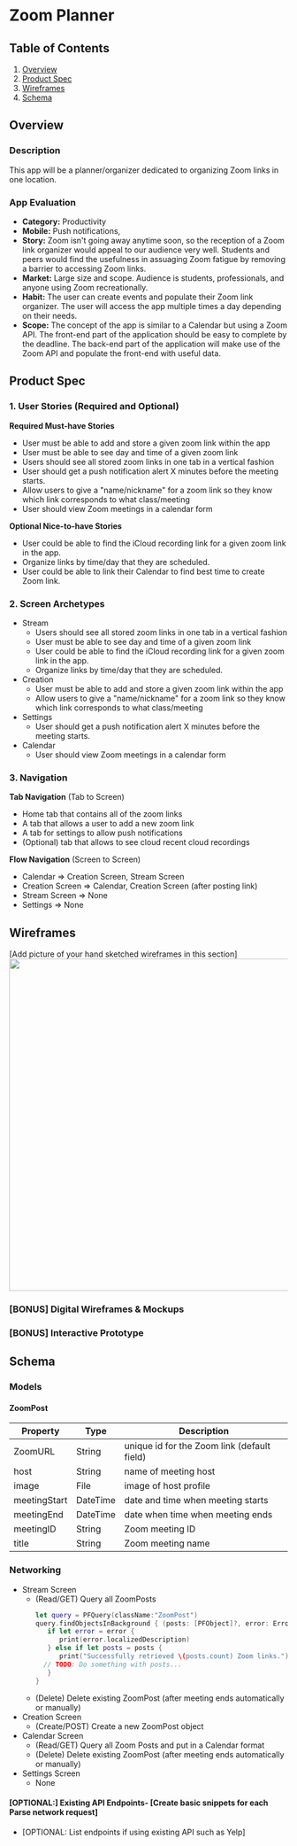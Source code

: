 # Zoom Planner

## Table of Contents
1. [Overview](#Overview)
1. [Product Spec](#Product-Spec)
1. [Wireframes](#Wireframes)
2. [Schema](#Schema)

## Overview
### Description
This app will be a planner/organizer dedicated to organizing Zoom links in one location. 

### App Evaluation
- **Category:** Productivity
- **Mobile:** Push notifications, 
- **Story:** Zoom isn't going away anytime soon, so the reception of a Zoom link organizer would appeal to our audience very well. Students and peers would find the usefulness in assuaging Zoom fatigue by removing a barrier to accessing Zoom links. 
- **Market:** Large size and scope. Audience is students, professionals, and anyone using Zoom recreationally. 
- **Habit:** The user can create events and populate their Zoom link organizer. The user will access the app multiple times a day depending on their needs. 
- **Scope:** The concept of the app is similar to a Calendar but using a Zoom API. The front-end part of the application should be easy to complete by the deadline. The back-end part of the application will make use of the Zoom API and populate the front-end with useful data. 

## Product Spec

### 1. User Stories (Required and Optional)

**Required Must-have Stories**
* User must be able to add and store a given zoom link within the app
* User must be able to see day and time of a given zoom link
* Users should see all stored zoom links in one tab in a vertical fashion
* User should get a push notification alert X minutes before the meeting starts.
* Allow users to give a "name/nickname" for a zoom link so they know which link corresponds to what class/meeting
* User should view Zoom meetings in a calendar form

**Optional Nice-to-have Stories**

* User could be able to find the iCloud recording link for a given zoom link in the app.
* Organize links by time/day that they are scheduled.
* User could be able to link their Calendar to find best time to create Zoom link.

### 2. Screen Archetypes

* Stream 
    * Users should see all stored zoom links in one tab in a vertical fashion   
    * User must be able to see day and time of a given zoom link
    * User could be able to find the iCloud recording link for a given zoom link in the app.
    * Organize links by time/day that they are scheduled.
* Creation
    * User must be able to add and store a given zoom link within the app
    * Allow users to give a "name/nickname" for a zoom link so they know which link corresponds to what class/meeting
* Settings
    * User should get a push notification alert X minutes before the meeting starts.
* Calendar
    * User should view Zoom meetings in a calendar form

### 3. Navigation

**Tab Navigation** (Tab to Screen)

* Home tab that contains all of the zoom links
* A tab that allows a user to add a new zoom link
* A tab for settings to allow push notifications 
* (Optional) tab that allows to see cloud recent cloud recordings

**Flow Navigation** (Screen to Screen)

* Calendar
  => Creation Screen, Stream Screen
* Creation Screen
  => Calendar, Creation Screen (after posting link)
* Stream Screen
  => None
* Settings
  => None 

## Wireframes
[Add picture of your hand sketched wireframes in this section]
<img src="![zoom planner image](https://user-images.githubusercontent.com/77361496/111385297-f4724f00-8680-11eb-923a-674f43a0ec26.jpg)" width=600>

### [BONUS] Digital Wireframes & Mockups

### [BONUS] Interactive Prototype

## Schema 
### Models
#### ZoomPost
   | Property      | Type     | Description |
   | ------------- | -------- | ------------|
   | ZoomURL      | String   | unique id for the Zoom link (default field) |
   | host        | String | name of meeting host |
   | image         | File     | image of host profile |
   | meetingStart     | DateTime | date and time when meeting starts |
   | meetingEnd     | DateTime | date when time when meeting ends |
   | meetingID     | String | Zoom meeting ID |
   | title | String | Zoom meeting name | 
   
### Networking
- Stream Screen
    - (Read/GET) Query all ZoomPosts
         ```swift
         let query = PFQuery(className:"ZoomPost")
         query.findObjectsInBackground { (posts: [PFObject]?, error: Error?) in
            if let error = error { 
               print(error.localizedDescription)
            } else if let posts = posts {
               print("Successfully retrieved \(posts.count) Zoom links.")
           // TODO: Do something with posts...
            }
         }
         ```
    - (Delete) Delete existing ZoomPost (after meeting ends automatically or manually) 
- Creation Screen
    - (Create/POST) Create a new ZoomPost object
- Calendar Screen
    - (Read/GET) Query all Zoom Posts and put in a Calendar format 
    - (Delete) Delete existing ZoomPost (after meeting ends automatically or manually) 
- Settings Screen
    - None 

#### [OPTIONAL:] Existing API Endpoints- [Create basic snippets for each Parse network request]
- [OPTIONAL: List endpoints if using existing API such as Yelp]
